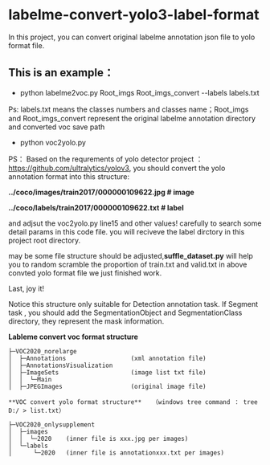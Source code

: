 # labelme-convert-yolo3-label-format
In this project, you can convert original labelme annotation json file to yolo format file.


## This is an example：

- python labelme2voc.py Root_imgs Root_imgs_convert --labels labels.txt

Ps: labels.txt means the classes numbers and classes name；Root_imgs and Root_imgs_convert represent the original labelme annotation directory and converted voc save path

- python voc2yolo.py

PS： Based on the requrements of yolo detector project ：https://github.com/ultralytics/yolov3, you should convert the yolo annotation format into this structure:

**../coco/images/train2017/000000109622.jpg  # image**

**../coco/labels/train2017/000000109622.txt  # label**

and adjsut the voc2yolo.py line15 and other values! carefully to search some detail params in this code file. you will reciveve the label dirctory in this project root directory.

may be some file structure should be adjusted,**suffle_dataset.py** will help you to random scramble the proportion of train.txt and valid.txt in above convted yolo format file we just finished work.

Last, joy it!

Notice this structure only suitable for Detection annotation task. If Segment task , you should add the SegmentationObject and SegmentationClass directory, they represent the mask information.

**Lableme convert voc format structure** 
```
├─VOC2020_norelarge
│  ├─Annotations                  (xml annotation file)
│  ├─AnnotationsVisualization    
│  ├─ImageSets                    (image list txt file)
│  │  └─Main
│  ├─JPEGImages                   (original image file)
```
```
**VOC convert yolo format structure**   （windows tree command ： tree D:/ > list.txt）

├─VOC2020_onlysupplement
│  ├─images
│  │  └─2020    (inner file is xxx.jpg per images)
│  └─labels
│      └─2020   (inner file is annotationxxx.txt per images)
```
